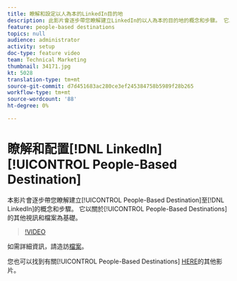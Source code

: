```yaml
---
title: 瞭解和設定以人為本的LinkedIn目的地
description: 此影片會逐步帶您瞭解建立LinkedIn的以人為本的目的地的概念和步驟。 它以其他有關以人為本的目的地的影片和檔案為基礎。
feature: people-based destinations
topics: null
audience: administrator
activity: setup
doc-type: feature video
team: Technical Marketing
thumbnail: 34171.jpg
kt: 5028
translation-type: tm+mt
source-git-commit: d7d451683ac280ce3ef245384758b5989f28b265
workflow-type: tm+mt
source-wordcount: '88'
ht-degree: 0%

---
```



# 瞭解和配置[!DNL LinkedIn] [!UICONTROL People-Based Destination]

本影片會逐步帶您瞭解建立[!UICONTROL People-Based Destination]至[!DNL LinkedIn]的概念和步驟。 它以關於[!UICONTROL People-Based Destinations]的其他視訊和檔案為基礎。

>[!VIDEO](https://video.tv.adobe.com/v/34171/?quality=12)

如需詳細資訊，請造訪[檔案](https://docs.adobe.com/content/help/en/audience-manager/user-guide/features/destinations/people-based/people-based-destinations-overview.html)。

您也可以找到有關[!UICONTROL People-Based Destinations] [HERE](https://adobe.ly/aamlearnpbd)的其他影片。
